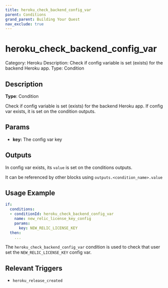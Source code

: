 ```yaml
---
title: heroku_check_backend_config_var
parent: Conditions
grand_parent: Building Your Quest
nav_exclude: true
---
```


# heroku_check_backend_config_var

Category: Heroku
Description: Check if config variable is set (exists) for the backend Heroku app.
Type: Condition

## Description

**Type**: Condition

Check if config variable is set (exists) for the backend Heroku app. If config var exists, it is set on the condition outputs.

## Params

- **key:** The config var key

## Outputs

In config var exists, its `value` is set on the conditions outputs.

It can be referenced by other blocks using `outputs.<condition_name>.value`

## Usage Example

```yaml
if:
  conditions:
  - conditionId: heroku_check_backend_config_var
    name: new_relic_license_key_config
    params:
      key: NEW_RELIC_LICENSE_KEY
  then: 
    ...
```

The `heroku_check_backend_config_var` condition is used to check that user set the `NEW_RELIC_LICENSE_KEY` config var.

## Relevant Triggers

- `heroku_release_created`
